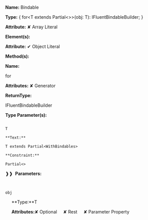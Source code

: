 **Name:** Bindable

**Type:** { for<T extends Partial<>>(obj: T): IFluentBindableBuilder; }

**Attribute:** ✘ Array Literal

**Element(s):**

**Attribute:** ✔ Object Literal

**Method(s):**

**Name:**

for

**Attributes:** ✘ Generator

**ReturnType:**

IFluentBindableBuilder

**Type Parameter(s):**

```**Name:**

T

**Text:**

T extends Partial<WithBindables>

**Constraint:**

Partial<>

```

❱❱&nbsp;&nbsp;**Parameters:**

&nbsp;&nbsp;&nbsp;&nbsp;&nbsp;
```
obj
```

&nbsp;&nbsp;&nbsp;&nbsp;&nbsp;**Type:**T

&nbsp;&nbsp;&nbsp;&nbsp;&nbsp;**Attributes:**✘ Optional&nbsp;&nbsp;&nbsp;&nbsp;&nbsp;✘ Rest&nbsp;&nbsp;&nbsp;&nbsp;&nbsp;✘ Parameter Property

